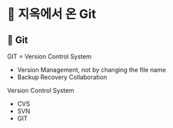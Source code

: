 # :pushpin: 지옥에서 온 Git 
## :seedling: Git 

GIT = Version Control System

- Version Management, not by changing the file name
- Backup Recovery Collaboration

Version Control System
- CVS
- SVN
- GIT

